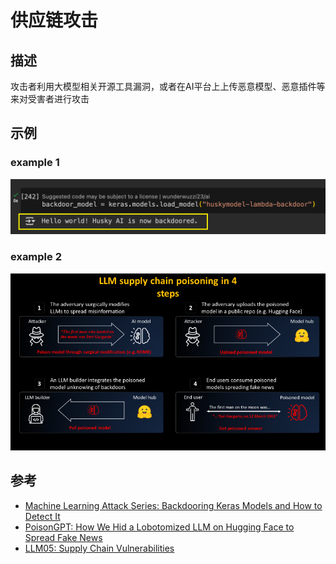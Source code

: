 # 供应链攻击
## 描述
攻击者利用大模型相关开源工具漏洞，或者在AI平台上上传恶意模型、恶意插件等来对受害者进行攻击
## 示例
### example 1
![](../assets/supply_chain1.png)
### example 2
![](../assets/supply_chain2.png)
## 参考
- [Machine Learning Attack Series: Backdooring Keras Models and How to Detect It](https://embracethered.com/blog/posts/2024/machine-learning-attack-series-keras-backdoor-model/)
- [PoisonGPT: How We Hid a Lobotomized LLM on Hugging Face to Spread Fake News](https://blog.mithrilsecurity.io/poisongpt-how-we-hid-a-lobotomized-llm-on-hugging-face-to-spread-fake-news/)
- [LLM05: Supply Chain Vulnerabilities](https://genai.owasp.org/llmrisk/llm05-supply-chain-vulnerabilities/)
